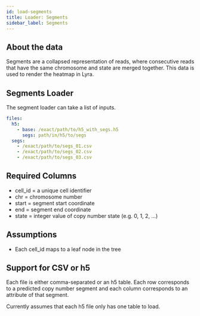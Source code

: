 ```yaml
---
id: load-segments
title: Loader: Segments
sidebar_label: Segments
---
```


## About the data

Segments are a collapsed representation of reads, where consecutive reads that have the same chromosome and state are merged together. This data is used to render the heatmap in Lyra.

## Segments Loader

The segment loader can take a list of inputs.

```yaml
files:
  h5:
    - base: /exact/path/to/h5_with_segs.h5
      segs: path/in/h5/to/segs
  segs:
    - /exact/path/to/segs_01.csv
    - /exact/path/to/segs_02.csv
    - /exact/path/to/segs_03.csv
```

## Required Columns

- cell_id = a unique cell identifier
- chr = chromosome number
- start = segment start coordinate
- end = segment end coordinate
- state = integer value of copy number state (e.g. 0, 1, 2, ...)

## Assumptions

- Each cell_id maps to a leaf node in the tree

## Support for CSV or h5

Each file is either comma-separated or an h5 table. Each row corresponds to a predicted copy number segment and each column corresponds to an attribute of that segment.

Currently assumes that each h5 file only has one table to load.
